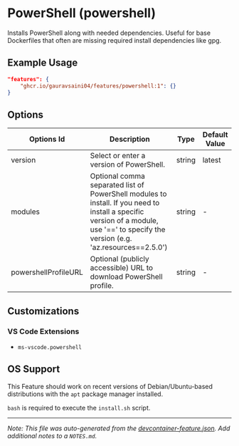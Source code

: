 
# PowerShell (powershell)

Installs PowerShell along with needed dependencies. Useful for base Dockerfiles that often are missing required install dependencies like gpg.

## Example Usage

```json
"features": {
    "ghcr.io/gauravsaini04/features/powershell:1": {}
}
```

## Options

| Options Id | Description | Type | Default Value |
|-----|-----|-----|-----|
| version | Select or enter a version of PowerShell. | string | latest |
| modules | Optional comma separated list of PowerShell modules to install. If you need to install a specific version of a module, use '==' to specify the version (e.g. 'az.resources==2.5.0') | string | - |
| powershellProfileURL | Optional (publicly accessible) URL to download PowerShell profile. | string | - |

## Customizations

### VS Code Extensions

- `ms-vscode.powershell`



## OS Support

This Feature should work on recent versions of Debian/Ubuntu-based distributions with the `apt` package manager installed.

`bash` is required to execute the `install.sh` script.


---

_Note: This file was auto-generated from the [devcontainer-feature.json](https://github.com/gauravsaini04/features/blob/main/src/powershell/devcontainer-feature.json).  Add additional notes to a `NOTES.md`._
